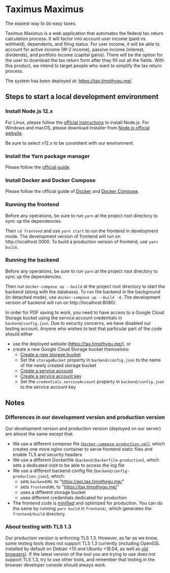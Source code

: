 # Taximus Maximus

The easiest way to do easy taxes.

Taximus Maximus is a web application that automates the federal tax return calculation process. It will factor into account user income (paid vs. withheld), dependents, and filing status. For user income, it will be able to account for active income (W-2 income), passive income (interest, dividends), and portfolio income (capital gains). There will be the option for the user to download the tax return form after they fill out all the fields. With this product, we intend to target people who want to simplify the tax return process.

The system has been deployed at: https://tax.timothygu.me/

## Steps to start a local development environment

### Install Node.js 12.x

For Linux, please follow the [official instructions](https://github.com/nodesource/distributions/blob/master/README.md#installation-instructions) to install Node.js. For Windows and macOS, please download installer from [Node.js official website](https://nodejs.org/en/download/).

Be sure to select v12.x to be consistent with our environment.

### Install the Yarn package manager

Please follow the [official guide](https://classic.yarnpkg.com/en/docs/install/).

### Install Docker and Docker Compose

Please follow the official guide of [Docker](https://docs.docker.com/install/) and [Docker Compose](https://docs.docker.com/compose/install/).

### Running the frontend

Before any operations, be sure to run `yarn` at the project root directory to sync up the dependencies.

Then `cd frontend` and use `yarn start` to run the frontend in development mode. The development version of frontend will run on http://localhost:3000. To build a production version of frontend, use `yarn build`.

### Running the backend

Before any operations, be sure to run `yarn` at the project root directory to sync up the dependencies.

Then run `docker-compose up --build` at the project root directory to start the backend (along with the database). To run the backend in the background (in detached mode), use `docker-compose up --build -d`. The development version of backend will run on http://localhost:8080/.

In order for PDF saving to work, you need to have access to a Google Cloud Storage bucket using the service account credentials in `backend/config.json`. Due to security concerns, we have disabled our testing account. Anyone who wishes to test that particular part of the code should either

- use the deployed website (https://tax.timothygu.me/), or
- create a new Google Cloud Storage bucket themselves:
  - [Create a new storage bucket](https://cloud.google.com/storage/docs/quickstart-console#create_a_bucket)
  - Set the `storageBucket` property in `backend/config.json` to the name of the newly created storage bucket
  - [Create a service account](https://cloud.google.com/iam/docs/creating-managing-service-accounts)
  - [Create a service account key](https://cloud.google.com/iam/docs/creating-managing-service-account-keys#creating_service_account_keys)
  - Set the `credentials.serviceAccount` property in `backend/config.json` to the service account key

## Notes

### Differences in our development version and production version

Our development version and production version (deployed on our server) are almost the same except that:

- We use a different compose file ([`docker-compose-production.yml`](docker-compose-production-redacted.yml)), which creates one more nginx container to serve frontend static files and enable TLS and security headers
- We use a different Dockerfile (`backend/Dockerfile-production`), which sets a dedicated `USER` to be able to access the log file
- We use a different backend config file (`backend/config-production.json`), which:
  - sets `backendURL` to "https://api.tax.timothygu.me/"
  - sets `frontendURL` to "https://tax.timothygu.me/"
  - uses a different storage bucket
  - uses different credentials dedicated for production
- The frontend code is [minified](https://en.wikipedia.org/wiki/Minification_(programming)) and optimized for production. You can do the same by running `yarn build` in `frontend/`, which generates the `frontend/build` directory.

### About testing with TLS 1.3

Our production version is enforcing TLS 1.3. However, as far as we know, some testing tools does not support TLS 1.3 currently (including OpenSSL installed by default on Debian &lt;10 and Ubuntu &lt;18.04, as well as [old browsers](https://caniuse.com/#feat=tls1-3)). If the latest version of the tool you are trying to use does not support TLS 1.3, try to use other tools, and remember that testing in the browser developer console should always work.
